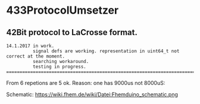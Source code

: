 # 433ProtocolUmsetzer
## 42Bit protocol to LaCrosse format.

```
14.1.2017 in work. 
          signal defs are working. representation in uint64_t not correct at the moment.
          searching workaround.
          testing in progress.  
==========================================================================================
```

From 6 repetions are 5 ok. Reason: one has 9000us not 8000uS:

Schematic: https://wiki.fhem.de/wiki/Datei:Fhemduino_schematic.png

